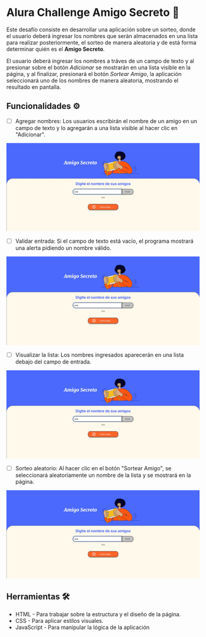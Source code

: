 # Alura Challenge Amigo Secreto :game_die:

Este desafío consiste en desarrollar una aplicación sobre un sorteo, donde el usuario deberá ingresar los nombres que serán almacenados en una lista para realizar posteriormente, el sorteo de manera aleatoria y de está forma determinar quién es el __Amigo Secreto__.

El usuario deberá ingresar los nombres a tráves de un campo de texto y al presionar sobre el botón _Adicionar_ se mostrarán en una lista visible en la página, y al finalizar, presionará el botón _Sortear Amigo_, la aplicación seleccionará uno de los nombres de manera aleatoria, mostrando el resultado en pantalla. 

## Funcionalidades :gear:

- [ ] Agregar nombres: Los usuarios escribirán el nombre de un amigo en un campo de texto y lo agregarán a una lista visible al hacer clic en "Adicionar".

![Agregar nombres](assets/readme/AgregarNombres.jpg)

- [ ] Validar entrada: Si el campo de texto está vacío, el programa mostrará una alerta pidiendo un nombre válido.

![Validar entrada](assets/readme/AgregarNombres.jpg)

- [ ] Visualizar la lista: Los nombres ingresados aparecerán en una lista debajo del campo de entrada.

![Visualizar lista](assets/readme/AgregarNombres.jpg)

- [ ] Sorteo aleatorio: Al hacer clic en el botón "Sortear Amigo", se seleccionará aleatoriamente un nombre de la lista y se mostrará en la página.
      
![Sorteo Aleatorio](assets/readme/AgregarNombres.jpg)

## Herramientas :hammer_and_wrench:
+ HTML - Para trabajar sobre la estructura y el diseño de la página.
+ CSS - Para aplicar estilos visuales.
+ JavaScript - Para manipular la lógica de la aplicación

